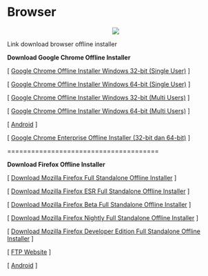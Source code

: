 # Browser

<p align="center"> 
  <img src="https://github.com/user-attachments/assets/6d5c842b-fa57-4f66-a97e-aba70e8ff492" /> 
</p>


Link download browser offline installer

**Download Google Chrome Offline Installer**

[ [Google  Chrome Offline Installer Windows 32-bit (Single User)](https://www.google.com/chrome/?standalone=1&platform=win) ]

[ [Google  Chrome Offline Installer Windows 64-bit (Single User)](https://www.google.com/chrome/?standalone=1&platform=win64) ]

[ [Google  Chrome Offline Installer Windows 32-bit (Multi Users)](https://www.google.com/chrome/?system=true&standalone=1&platform=win) ]

[ [Google  Chrome Offline Installer Windows 64-bit (Multi Users)](https://www.google.com/chrome/?system=true&standalone=1&platform=win64) ]

[ [Android](https://play.google.com/store/apps/details?id=com.android.chrome&pcampaignid=websitedialog) ]

[ [Google  Chrome Enterprise Offline Installer (32-bit dan 64-bit)](https://chromeenterprise.google/browser/download/) ]

======================================

**Download Firefox Offline Installer**

[ <a href="https://www.mozilla.org/en-US/firefox/all/#product-desktop-release" target="_blank">Download  Mozilla Firefox Full Standalone Offline Installer</a> ]

[ <a href="https://www.mozilla.org/en-US/firefox/organizations/all/" target="_blank">Download  Mozilla Firefox ESR Full Standalone Offline Installer</a> ]

[ <a href="https://www.mozilla.org/en-US/firefox/beta/all/" target="_blank">Download  Mozilla Firefox Beta Full Standalone Offline Installer</a> ]

[ <a href="https://www.mozilla.org/en-US/firefox/nightly/all/" target="_blank">Download  Mozilla Firefox Nightly Full Standalone Offline Installer</a> ]

[ <a href="https://www.mozilla.org/en-US/firefox/developer/all/" target="_blank">Download  Mozilla Firefox Developer Edition Full Standalone Offline Installer</a> ]

[ <a href="https://ftp.mozilla.org/pub/firefox/releases/" target="_blank">FTP Website</a> ]

[ <a href="https://www.mozilla.org/en-US/firefox/all/#product-android-release" target="_blank">Android</a> ]
